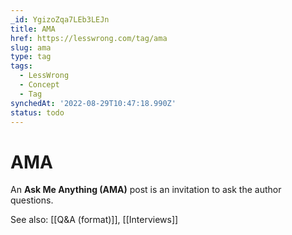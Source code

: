 ```yaml
---
_id: YgizoZqa7LEb3LEJn
title: AMA
href: https://lesswrong.com/tag/ama
slug: ama
type: tag
tags:
  - LessWrong
  - Concept
  - Tag
synchedAt: '2022-08-29T10:47:18.990Z'
status: todo
---
```


# AMA

An **Ask Me Anything (AMA)** post is an invitation to ask the author questions. 

See also: [[Q&A (format)]], [[Interviews]]
